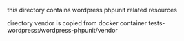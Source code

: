 this directory contains wordpress phpunit related resources

directory vendor is copied from docker container tests-wordpress:/wordpress-phpunit/vendor
